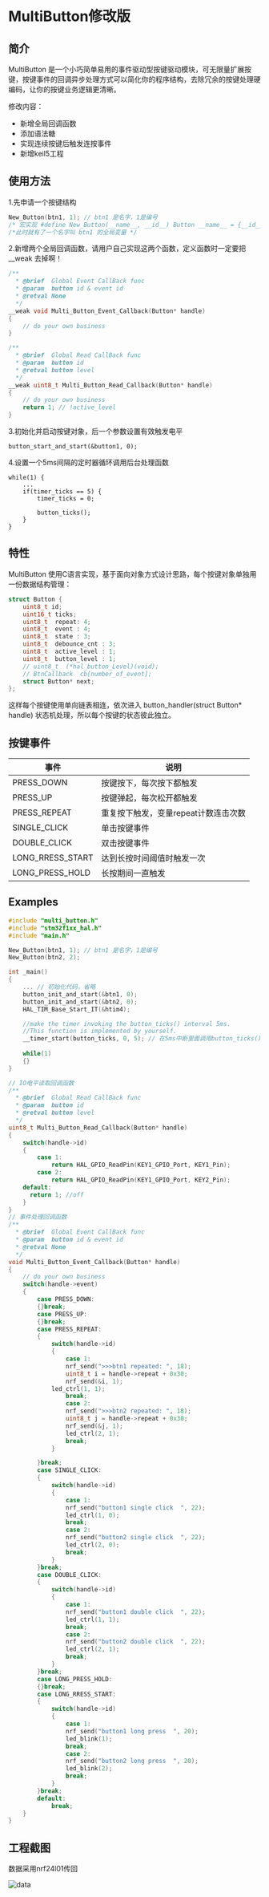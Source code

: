 # MultiButton修改版

## 简介
MultiButton 是一个小巧简单易用的事件驱动型按键驱动模块，可无限量扩展按键，按键事件的回调异步处理方式可以简化你的程序结构，去除冗余的按键处理硬编码，让你的按键业务逻辑更清晰。

修改内容：

- 新增全局回调函数
- 添加语法糖
- 实现连续按键后触发连按事件
- 新增keil5工程

## 使用方法
1.先申请一个按键结构

```c
New_Button(btn1, 1); // btn1 是名字，1是编号
/* 宏实现 #define New_Button(__name__, __id__) Button __name__ = {__id__} */
/*此时就有了一个名字叫 btn1 的全局变量 */
```
2.新增两个全局回调函数，请用户自己实现这两个函数，定义函数时一定要把 __weak 去掉啊！

```c
/**
  * @brief  Global Event CallBack func
  * @param  button id & event id
  * @retval None
  */
__weak void Multi_Button_Event_Callback(Button* handle)
{
	// do your own business
}

/**
  * @brief  Global Read CallBack func
  * @param  button id
  * @retval button level
  */
__weak uint8_t Multi_Button_Read_Callback(Button* handle)
{
	// do your own business
	return 1; // !active_level
}
```
3.初始化并启动按键对象，后一个参数设置有效触发电平

```
button_start_and_start(&button1, 0);
```
4.设置一个5ms间隔的定时器循环调用后台处理函数

```
while(1) {
    ...
    if(timer_ticks == 5) {
        timer_ticks = 0;
        
        button_ticks();
    }
}
```

## 特性

MultiButton 使用C语言实现，基于面向对象方式设计思路，每个按键对象单独用一份数据结构管理：

```c
struct Button {
    uint8_t id;
	uint16_t ticks;
	uint8_t  repeat: 4;
	uint8_t  event : 4;
	uint8_t  state : 3;
	uint8_t  debounce_cnt : 3; 
	uint8_t  active_level : 1;
	uint8_t  button_level : 1;
	// uint8_t  (*hal_button_Level)(void);
	// BtnCallback  cb[number_of_event];
	struct Button* next;
};
```
这样每个按键使用单向链表相连，依次进入 button_handler(struct Button* handle) 状态机处理，所以每个按键的状态彼此独立。


## 按键事件

事件 | 说明
---|---
PRESS_DOWN | 按键按下，每次按下都触发
PRESS_UP | 按键弹起，每次松开都触发
PRESS_REPEAT | 重复按下触发，变量repeat计数连击次数
SINGLE_CLICK | 单击按键事件
DOUBLE_CLICK | 双击按键事件
LONG_RRESS_START | 达到长按时间阈值时触发一次
LONG_PRESS_HOLD | 长按期间一直触发


## Examples

```c
#include "multi_button.h"
#include "stm32f1xx_hal.h"
#include "main.h"

New_Button(btn1, 1); // btn1 是名字，1是编号
New_Button(btn2, 2);

int _main()
{
	... // 初始化代码，省略
	button_init_and_start(&btn1, 0);
	button_init_and_start(&btn2, 0);
	HAL_TIM_Base_Start_IT(&htim4);

	//make the timer invoking the button_ticks() interval 5ms.
	//This function is implemented by yourself.
	__timer_start(button_ticks, 0, 5); // 在5ms中断里面调用button_ticks()
	
	while(1) 
	{}
}

// IO电平读取回调函数
/**
  * @brief  Global Read CallBack func
  * @param  button id
  * @retval button level
  */
uint8_t Multi_Button_Read_Callback(Button* handle)
{
	switch(handle->id)
	{
		case 1:
			return HAL_GPIO_ReadPin(KEY1_GPIO_Port, KEY1_Pin);
		case 2:
			return HAL_GPIO_ReadPin(KEY1_GPIO_Port, KEY2_Pin);
    default:
      return 1; //off
	}
}
// 事件处理回调函数
/**
  * @brief  Global Event CallBack func
  * @param  button id & event id
  * @retval None
  */
void Multi_Button_Event_Callback(Button* handle)
{
	// do your own business
	switch(handle->event)
	{
		case PRESS_DOWN:
		{}break;
		case PRESS_UP:
    	{}break;
		case PRESS_REPEAT:
    	{
			switch(handle->id)
			{
				case 1:
				nrf_send(">>>btn1 repeated: ", 18);
				uint8_t i = handle->repeat + 0x30;
				nrf_send(&i, 1);
			led_ctrl(1, 1);
				break;
				case 2:
				nrf_send(">>>btn2 repeated: ", 18);
				uint8_t j = handle->repeat + 0x30;
				nrf_send(&j, 1);
				led_ctrl(2, 1);
				break;
			}

    	}break;
		case SINGLE_CLICK:
    	{
			switch(handle->id)
			{
				case 1:
				nrf_send("button1 single click  ", 22);
				led_ctrl(1, 0);
				break;
				case 2:
				nrf_send("button2 single click  ", 22);
				led_ctrl(2, 0);
				break;
			}
		}break;
		case DOUBLE_CLICK:
    	{
			switch(handle->id)
			{
				case 1:
				nrf_send("button1 double click  ", 22);
				led_ctrl(1, 1);
				break;
				case 2:
				nrf_send("button2 double click  ", 22);
				led_ctrl(2, 1);
				break;
			}
    	}break;
		case LONG_PRESS_HOLD:
    	{}break;
		case LONG_RRESS_START:
    	{
			switch(handle->id)
			{
				case 1:
				nrf_send("button1 long press  ", 20);
				led_blink(1);
				break;
				case 2:
				nrf_send("button2 long press  ", 20);
				led_blink(2);
				break;
			}
    	}break;
		default:
			break;
	}
}
```

## 工程截图

数据采用nrf24l01传回

![data](./examples/data.png)